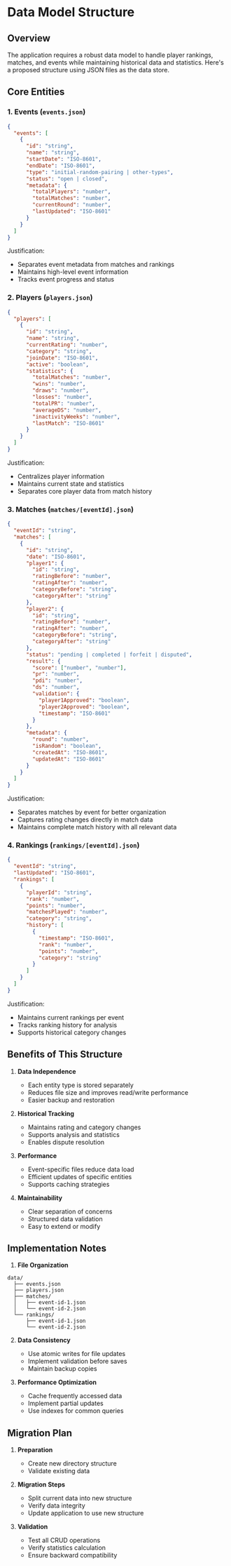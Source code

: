 # Data Model Structure

## Overview

The application requires a robust data model to handle player rankings, matches, and events while maintaining historical data and statistics. Here's a proposed structure using JSON files as the data store.

## Core Entities

### 1. Events (`events.json`)
```json
{
  "events": [
    {
      "id": "string",
      "name": "string",
      "startDate": "ISO-8601",
      "endDate": "ISO-8601",
      "type": "initial-random-pairing | other-types",
      "status": "open | closed",
      "metadata": {
        "totalPlayers": "number",
        "totalMatches": "number",
        "currentRound": "number",
        "lastUpdated": "ISO-8601"
      }
    }
  ]
}
```

Justification:
- Separates event metadata from matches and rankings
- Maintains high-level event information
- Tracks event progress and status

### 2. Players (`players.json`)
```json
{
  "players": [
    {
      "id": "string",
      "name": "string",
      "currentRating": "number",
      "category": "string",
      "joinDate": "ISO-8601",
      "active": "boolean",
      "statistics": {
        "totalMatches": "number",
        "wins": "number",
        "draws": "number",
        "losses": "number",
        "totalPR": "number",
        "averageDS": "number",
        "inactivityWeeks": "number",
        "lastMatch": "ISO-8601"
      }
    }
  ]
}
```

Justification:
- Centralizes player information
- Maintains current state and statistics
- Separates core player data from match history

### 3. Matches (`matches/[eventId].json`)
```json
{
  "eventId": "string",
  "matches": [
    {
      "id": "string",
      "date": "ISO-8601",
      "player1": {
        "id": "string",
        "ratingBefore": "number",
        "ratingAfter": "number",
        "categoryBefore": "string",
        "categoryAfter": "string"
      },
      "player2": {
        "id": "string",
        "ratingBefore": "number",
        "ratingAfter": "number",
        "categoryBefore": "string",
        "categoryAfter": "string"
      },
      "status": "pending | completed | forfeit | disputed",
      "result": {
        "score": ["number", "number"],
        "pr": "number",
        "pdi": "number",
        "ds": "number",
        "validation": {
          "player1Approved": "boolean",
          "player2Approved": "boolean",
          "timestamp": "ISO-8601"
        }
      },
      "metadata": {
        "round": "number",
        "isRandom": "boolean",
        "createdAt": "ISO-8601",
        "updatedAt": "ISO-8601"
      }
    }
  ]
}
```

Justification:
- Separates matches by event for better organization
- Captures rating changes directly in match data
- Maintains complete match history with all relevant data

### 4. Rankings (`rankings/[eventId].json`)
```json
{
  "eventId": "string",
  "lastUpdated": "ISO-8601",
  "rankings": [
    {
      "playerId": "string",
      "rank": "number",
      "points": "number",
      "matchesPlayed": "number",
      "category": "string",
      "history": [
        {
          "timestamp": "ISO-8601",
          "rank": "number",
          "points": "number",
          "category": "string"
        }
      ]
    }
  ]
}
```

Justification:
- Maintains current rankings per event
- Tracks ranking history for analysis
- Supports historical category changes

## Benefits of This Structure

1. **Data Independence**
   - Each entity type is stored separately
   - Reduces file size and improves read/write performance
   - Easier backup and restoration

2. **Historical Tracking**
   - Maintains rating and category changes
   - Supports analysis and statistics
   - Enables dispute resolution

3. **Performance**
   - Event-specific files reduce data load
   - Efficient updates of specific entities
   - Supports caching strategies

4. **Maintainability**
   - Clear separation of concerns
   - Structured data validation
   - Easy to extend or modify

## Implementation Notes

1. **File Organization**
```
data/
  ├── events.json
  ├── players.json
  ├── matches/
  │   ├── event-id-1.json
  │   └── event-id-2.json
  └── rankings/
      ├── event-id-1.json
      └── event-id-2.json
```

2. **Data Consistency**
   - Use atomic writes for file updates
   - Implement validation before saves
   - Maintain backup copies

3. **Performance Optimization**
   - Cache frequently accessed data
   - Implement partial updates
   - Use indexes for common queries

## Migration Plan

1. **Preparation**
   - Create new directory structure
   - Validate existing data

2. **Migration Steps**
   - Split current data into new structure
   - Verify data integrity
   - Update application to use new structure

3. **Validation**
   - Test all CRUD operations
   - Verify statistics calculation
   - Ensure backward compatibility